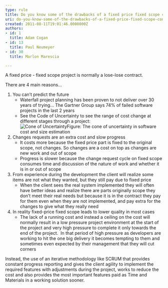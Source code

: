```yaml
---
type: rule
title: Do you know some of the drawbacks of a fixed price fixed scope contract?
uri: do-you-know-some-of-the-drawbacks-of-a-fixed-price-fixed-scope-contract
created: 2011-08-11T19:01:46.0000000Z
authors:
- id: 1
  title: Adam Cogan
- id: 13
  title: Paul Neumeyer
- id: 30
  title: Marlon Marescia

---
```



A fixed price - fixed scope project is normally a lose-lose contract.

There are 4 main reasons...

1. You can’t predict the future
    - Waterfall project planning has been proven to not  deliver over 30 years of trying... The Gartner Group says 74% of failed software  projects in the last 2 years
    - See the Code of Uncertainty to see the range of cost  change at different stages through a project:<br>        ![Cone of Uncertainty](/Management/RulesToBeingSoftwareConsultants-DealingWithClients/PublishingImages/cone-of-uncertainty.jpg)Figure: The cone of uncertainty in software cost and size estimation
2. Changes requests are an extra cost and slow progress
    - It costs more because the fixed price part is fixed to  the original scope, not changes. So changes are a cost on top as changes are  new work and out of scope
    - Progress is slower because the change request cycle on  fixed scope consumes time and discussion of the nature of work and whether it  is in or out of scope
3. From experience during the development the client will  realize some items are not what they wanted, but they still pay due to fixed  price
    - When the client sees the real system implemented they  will often have better ideas and realize there are parts originally scope they  don’t meet their real needs but because it is in the contract they pay for them  even when they are not implemented, and pay extra for the changes to give what  they really need
4. In reality fixed-price fixed scope leads to lower quality in most cases
    - The lack of a running cost and instead a ceiling on  the cost will normally result in a low pressure project environment at the  start of the project and very high pressure to complete it only towards the end  of the project.  In that period of high pressure as developers are working  to hit the one big delivery it becomes tempting to them and sometimes even  expected by their management that they will cut corners


Instead,  the use of an iterative methodology like SCRUM that provides constant progress  reporting and gives the client agility to implement the required features with  adjustments during the project, works to reduce the cost and also provides the  most important features paid as Time and Materials in a working solution  sooner.


